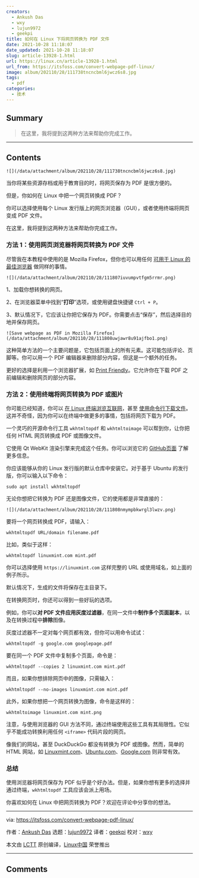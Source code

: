 ```yaml
---
creators:
  - Ankush Das
  - wxy
  - lujun9972
  - geekpi
title: 如何在 Linux 下将网页转换为 PDF 文件
date: 2021-10-28 11:18:07
date_updated: 2021-10-28 11:18:07
slug: article-13928-1.html
url: https://linux.cn/article-13928-1.html
url_from: https://itsfoss.com/convert-webpage-pdf-linux/
image: album/202110/28/111738tncncbml6jwcz6s8.jpg
tags:
  - pdf
categories:
  - 技术
---
```


## Summary

> 在这里，我将提到这两种方法来帮助你完成工作。

***

<!-- more -->

## Contents

`![](/data/attachment/album/202110/28/111738tncncbml6jwcz6s8.jpg)`

当你将某些资源存档或用于教育目的时，将网页保存为 PDF 是很方便的。

但是，你如何在 Linux 中把一个网页转换成 PDF？

你可以选择使用每个 Linux 发行版上的网页浏览器（GUI），或者使用终端将网页变成 PDF 文件。

在这里，我将提到这两种方法来帮助你完成工作。

### 方法 1：使用网页浏览器将网页转换为 PDF 文件

尽管我在本教程中使用的是 Mozilla Firefox，但你也可以用任何 [可用于 Linux 的最佳浏览器](https://itsfoss.com/best-browsers-ubuntu-linux/) 做同样的事情。

`![](/data/attachment/album/202110/28/111807iuvumpvtfgm5rrmr.png)`

1、加载你想转换的网页。

2、在浏览器菜单中找到“**打印**”选项，或使用键盘快捷键 `Ctrl + P`。

3、默认情况下，它应该让你把它保存为 PDF。你需要点击“保存”，然后选择目的地并保存网页。

`![Save webpage as PDF in Mozilla Firefox](/data/attachment/album/202110/28/111808uwjawr8u91ajfbo1.png)`

这种简单方法的一个主要问题是，它包括页面上的所有元素。这可能包括评论、页脚等。你可以用一个 PDF 编辑器来删除部分内容，但这是一个额外的任务。

更好的选择是利用一个浏览器扩展，如 [Print Friendly](https://www.printfriendly.com/)。它允许你在下载 PDF 之前编辑和删除网页的部分内容。

### 方法 2：使用终端将网页转换为 PDF 或图片

你可能已经知道，你可以 [在 Linux 终端浏览互联网](https://itsfoss.com/terminal-web-browsers/)，甚至 [使用命令行下载文件](https://itsfoss.com/download-files-from-linux-terminal/)。这并不奇怪，因为你可以在终端中做更多的事情，包括将网页下载为 PDF。

一个灵巧的开源命令行工具 `wkhtmltopdf` 和 `wkhtmltoimage` 可以帮到你，让你把任何 HTML 网页转换成 PDF 或图像文件。

它使用 Qt WebKit 渲染引擎来完成这个任务。你可以浏览它的 [GitHub页面](https://github.com/wkhtmltopdf/wkhtmltopdf) 了解更多信息。

你应该能够从你的 Linux 发行版的默认仓库中安装它。对于基于 Ubuntu 的发行版，你可以输入以下命令：

```shell
sudo apt install wkhtmltopdf
```

无论你想把它转换为 PDF 还是图像文件，它的使用都是非常直接的：

`![](/data/attachment/album/202110/28/111808nmympbkwrgl3lwzv.png)`

要将一个网页转换成 PDF，请输入：

```shell
wkhtmltopdf URL/domain filename.pdf
```

比如，类似于这样：

```shell
wkhtmltopdf linuxmint.com mint.pdf
```

你可以选择使用 `https://linuxmint.com` 这样完整的 URL 或使用域名，如上面的例子所示。

默认情况下，生成的文件将保存在主目录下。

在转换网页时，你还可以得到一些好玩的选项。

例如，你可以**对 PDF 文件应用灰度过滤器**，在同一文件中**制作多个页面副本**，以及在转换过程中**排除**图像。

灰度过滤器不一定对每个网页都有效，但你可以用命令试试：

```shell
wkhtmltopdf -g google.com googlepage.pdf
```

要在同一个 PDF 文件中复制多个页面，命令是：

```shell
wkhtmltopdf --copies 2 linuxmint.com mint.pdf
```

而且，如果你想排除网页中的图像，只需输入：

```shell
wkhtmltopdf --no-images linuxmint.com mint.pdf
```

此外，如果你想把一个网页转换为图像，命令是这样的：

```shell
wkhtmltoimage linuxmint.com mint.png
```

注意，与使用浏览器的 GUI 方法不同，通过终端使用这些工具有其局限性。它似乎不能成功转换利用任何 `<iframe>` 代码片段的网页。

像我们的网站，甚至 DuckDuckGo 都没有转换为 PDF 或图像。然而，简单的 HTML 网站，如 [Linuxmint.com](http://Linuxmint.com)、[Ubuntu.com](http://Ubuntu.com)、[Google.com](http://Google.com) 则非常有效。

### 总结

使用浏览器将网页保存为 PDF 似乎是个好办法。但是，如果你想有更多的选择并通过终端，`wkhtmltopdf` 工具应该会派上用场。

你喜欢如何在 Linux 中把网页转换为 PDF？欢迎在评论中分享你的想法。

---

via: <https://itsfoss.com/convert-webpage-pdf-linux/>

作者：[Ankush Das](https://itsfoss.com/author/ankush/) 选题：[lujun9972](https://github.com/lujun9972) 译者：[geekpi](https://github.com/geekpi) 校对：[wxy](https://github.com/wxy)

本文由 [LCTT](https://github.com/LCTT/TranslateProject) 原创编译，[Linux中国](https://linux.cn/) 荣誉推出

***

## Comments
